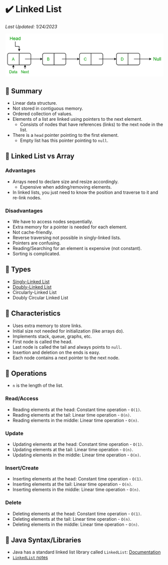 # :heavy_check_mark: Linked List
*Last Updated: 1/24/2023*

![Image of a linked list](../../images/data-structures/linear/linked-list/linked-list.png)

## :round_pushpin: Summary
- Linear data structure.
- Not stored in contiguous memory.
- Ordered collection of values.
- Elements of a list are linked using pointers to the next element.
  - Consists of nodes that have references (links) to the next node in the list.
- There is a `head` pointer pointing to the first element.
  - Empty list has this pointer pointing to `null`.

## :round_pushpin: Linked List vs Array
### Advantages
- Arrays need to declare size and resize accordingly.
  - Expensive when adding/removing elements.
- In linked lists, you just need to know the position and traverse to it and re-link nodes.

### Disadvantages
- We have to access nodes sequentially.
- Extra memory for a pointer is needed for each element.
- Not cache-friendly.
- Reverse traversing not possible in singly-linked lists.
- Pointers are confusing.
- Reading/Searching for an element is expensive (not constant).
- Sorting is complicated.

## :round_pushpin: Types
- [Singly-Linked List](singly-linked-list.md)
- [Doubly-Linked List](doubly-linked-list.md)
- Circularly-Linked List
- Doubly Circular Linked List

## :round_pushpin: Characteristics
- Uses extra memory to store links.
- Initial size not needed for initialization (like arrays do).
- Implements stack, queue, graphs, etc.
- First node is called the head.
- Last node is called the tail and always points to `null`.
- Insertion and deletion on the ends is easy.
- Each node contains a next pointer to the next node.

## :round_pushpin: Operations
- `n` is the length of the list.
### Read/Access
- Reading elements at the head: Constant time operation - `O(1)`.
- Reading elements at the tail: Linear time operation - `O(n)`.
- Reading elements in the middle: Linear time operation - `O(n)`.

### Update
- Updating elements at the head: Constant time operation - `O(1)`.
- Updating elements at the tail: Linear time operation - `O(n)`.
- Updating elements in the middle: Linear time operation - `O(n)`.

### Insert/Create
- Inserting elements at the head: Constant time operation - `O(1)`.
- Inserting elements at the tail: Linear time operation - `O(n)`.
- Inserting elements in the middle: Linear time operation - `O(n)`.

### Delete
- Deleting elements at the head: Constant time operation - `O(1)`.
- Deleting elements at the tail: Linear time operation - `O(n)`.
- Deleting elements in the middle: Linear time operation - `O(n)`.

## :round_pushpin: Java Syntax/Libraries
- Java has a standard linked list library called `LinkedList`: [Documentation](https://docs.oracle.com/javase/7/docs/api/java/util/LinkedList.html)
- [`LinkedList` notes](./java-linkedlist.md)
